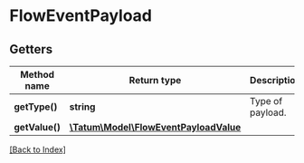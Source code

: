 # FlowEventPayload

## Getters

Method name | Return type | Description | Notes
------------ | ------------- | ------------- | -------------
**getType()** | **string** | Type of payload. | [optional]
**getValue()** | [**\Tatum\Model\FlowEventPayloadValue**](FlowEventPayloadValue.md) |  | [optional]

[[Back to Index]](../index.md)
